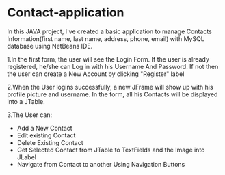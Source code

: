 # Contact-application
In this JAVA project, I've created a basic application to manage Contacts Information(first name, last name, address, phone, email) with MySQL database using NetBeans IDE.

1.In the first form, the user will see the Login Form. If the user is already registered, he/she can Log in with his Username And Password. If not then the user can create a New Account by clicking
"Register" label

2.When the User logins successfully, a new JFrame will show up with his profile picture and username. In the form, all his Contacts will be displayed into a JTable.

3.The User can:

- Add a New Contact
- Edit existing Contact
- Delete Existing Contact
- Get Selected Contact from JTable to TextFields and the Image into JLabel
- Navigate from Contact to another Using Navigation Buttons
